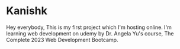 # Kanishk
Hey everybody, This is my first project which I'm hosting online. I'm learning web development on udemy by Dr. Angela Yu's course, The Complete 2023 Web Development Bootcamp.
